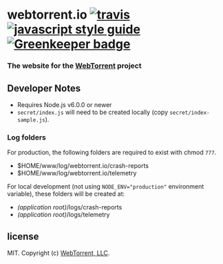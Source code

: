 # webtorrent.io [![travis][travis-image]][travis-url] [![javascript style guide][standard-image]][standard-url] [![Greenkeeper badge][greenkeeper-image]][greenkeeper-url]

[travis-image]: https://img.shields.io/travis/webtorrent/webtorrent.io/master.svg
[travis-url]: https://travis-ci.org/webtorrent/webtorrent.io
[standard-image]: https://img.shields.io/badge/code_style-standard-brightgreen.svg
[standard-url]: https://standardjs.com
[greenkeeper-image]: https://badges.greenkeeper.io/webtorrent/webtorrent.io.svg
[greenkeeper-url]: https://greenkeeper.io/

### The website for the [WebTorrent](https://webtorrent.io) project

## Developer Notes

- Requires Node.js v6.0.0 or newer
- `secret/index.js` will need to be created locally (copy `secret/index-sample.js`).

### Log folders

For production, the following folders are required to exist with chmod `777`.
- $HOME/www/log/webtorrent.io/crash-reports
- $HOME/www/log/webtorrent.io/telemetry

For local development (not using `NODE_ENV="production"` environment variable), these folders will be created at:

- *(application root)*/logs/crash-reports
- *(application root)*/logs/telemetry

## license

MIT. Copyright (c) [WebTorrent, LLC](https://webtorrent.io).
